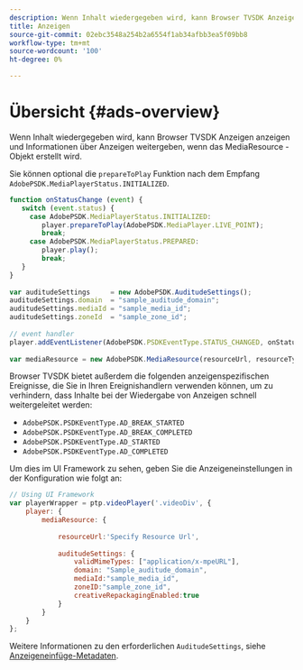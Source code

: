 ```yaml
---
description: Wenn Inhalt wiedergegeben wird, kann Browser TVSDK Anzeigen anzeigen und Informationen über Anzeigen weitergeben, wenn das MediaResource -Objekt erstellt wird.
title: Anzeigen
source-git-commit: 02ebc3548a254b2a6554f1ab34afbb3ea5f09bb8
workflow-type: tm+mt
source-wordcount: '100'
ht-degree: 0%

---
```


# Übersicht {#ads-overview}

Wenn Inhalt wiedergegeben wird, kann Browser TVSDK Anzeigen anzeigen und Informationen über Anzeigen weitergeben, wenn das MediaResource -Objekt erstellt wird.

Sie können optional die `prepareToPlay` Funktion nach dem Empfang `AdobePSDK.MediaPlayerStatus.INITIALIZED`.

```js
function onStatusChange (event) { 
   switch (event.status) { 
     case AdobePSDK.MediaPlayerStatus.INITIALIZED: 
        player.prepareToPlay(AdobePSDK.MediaPlayer.LIVE_POINT); 
        break; 
     case AdobePSDK.MediaPlayerStatus.PREPARED: 
        player.play(); 
        break; 
   } 
} 
 
var auditudeSettings     = new AdobePSDK.AuditudeSettings(); 
auditudeSettings.domain  = "sample_auditude_domain"; 
auditudeSettings.mediaId = "sample_media_id"; 
auditudeSettings.zoneId  = "sample_zone_id"; 
 
// event handler 
player.addEventListener(AdobePSDK.PSDKEventType.STATUS_CHANGED, onStatusChange); 
 
var mediaResource = new AdobePSDK.MediaResource(resourceUrl, resourceType, auditudeSettings, false);
```

Browser TVSDK bietet außerdem die folgenden anzeigenspezifischen Ereignisse, die Sie in Ihren Ereignishandlern verwenden können, um zu verhindern, dass Inhalte bei der Wiedergabe von Anzeigen schnell weitergeleitet werden:

* `AdobePSDK.PSDKEventType.AD_BREAK_STARTED`
* `AdobePSDK.PSDKEventType.AD_BREAK_COMPLETED`
* `AdobePSDK.PSDKEventType.AD_STARTED`
* `AdobePSDK.PSDKEventType.AD_COMPLETED`

Um dies im UI Framework zu sehen, geben Sie die Anzeigeneinstellungen in der Konfiguration wie folgt an:

```js
// Using UI Framework 
var playerWrapper = ptp.videoPlayer('.videoDiv', { 
    player: { 
        mediaResource: { 
 
            resourceUrl:'Specify Resource Url', 
 
            auditudeSettings: { 
                validMimeTypes: ["application/x-mpeURL"], 
                domain: "Sample_auditude_domain", 
                mediaId:"sample_media_id", 
                zoneID:"sample_zone_id", 
                creativeRepackagingEnabled:true 
            } 
        } 
    } 
}; 
```

Weitere Informationen zu den erforderlichen `AuditudeSettings`, siehe [Anzeigeneinfüge-Metadaten](../../ad-insertion/ad-insertion-metadata/c-psdk-browser-tvsdk-2.4-ad-insertion-metadata.md).
